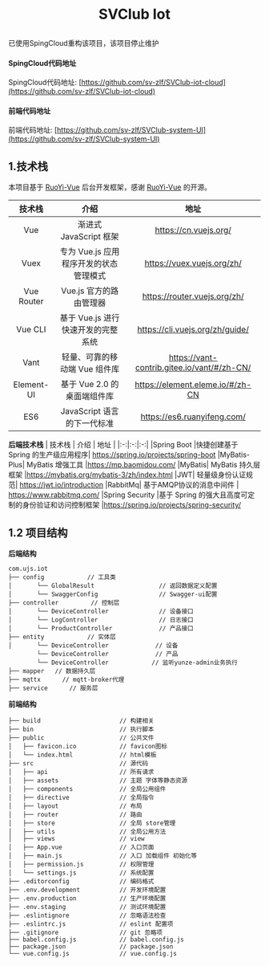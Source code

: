 <h1 align="center" style="margin: 30px 0 30px; font-weight: bold;">SVClub Iot </h1>

已使用SpingCloud重构该项目，该项目停止维护
#### SpingCloud代码地址
SpingCloud代码地址: [https://github.com/sv-zlf/SVClub-iot-cloud](https://github.com/sv-zlf/SVClub-iot-cloud) 


#### 前端代码地址
前端代码地址: [https://github.com/sv-zlf/SVClub-system-UI](https://github.com/sv-zlf/SVClub-system-UI)  


## 1.技术栈

本项目基于 [RuoYi-Vue](https://gitee.com/y_project/RuoYi-Vue?_from=gitee_search) 后台开发框架，感谢 [RuoYi-Vue](https://gitee.com/y_project/RuoYi-Vue?_from=gitee_search) 的开源。


| 技术栈 | 介绍 | 地址 |
|:-:|:-:|:-:|
| Vue | 渐进式 JavaScript 框架  |  https://cn.vuejs.org/  |
|  Vuex	|专为 Vue.js 应用程序开发的状态管理模式	|https://vuex.vuejs.org/zh/  |
|Vue Router|	Vue.js 官方的路由管理器|	https://router.vuejs.org/zh/
|Vue CLI	|基于 Vue.js 进行快速开发的完整系统	|https://cli.vuejs.org/zh/guide/
|Vant|	轻量、可靠的移动端 Vue 组件库	|https://vant-contrib.gitee.io/vant/#/zh-CN/
|Element-UI	|基于 Vue 2.0 的桌面端组件库|	https://element.eleme.io/#/zh-CN
|ES6|	JavaScript 语言的下一代标准|	https://es6.ruanyifeng.com/


 **后端技术栈** 
| 技术栈 | 介绍 | 地址 |
|:-:|:-:|:-:|
|Spring Boot	|快捷创建基于 Spring 的生产级应用程序|	https://spring.io/projects/spring-boot
|MyBatis-Plus|	MyBatis 增强工具	|https://mp.baomidou.com/
|MyBatis|	MyBatis 持久层框架	|https://mybatis.org/mybatis-3/zh/index.html
|JWT|	轻量级身份认证规范|	https://jwt.io/introduction
|RabbitMq|	基于AMQP协议的消息中间件 |	https://www.rabbitmq.com/
|Spring Security	|基于 Spring 的强大且高度可定制的身份验证和访问控制框架	|https://spring.io/projects/spring-security/


## 1.2 项目结构

**后端结构** 

```
com.ujs.iot     
├── config            // 工具类
│       └── GlobalResult                  // 返回数据定义配置
│       └── SwaggerConfig                 // Swagger-ui配置
├── controller         // 控制层
│       └── DeviceController              // 设备接口
│       └── LogController                 // 日志接口
│       └── ProductController             // 产品接口
├── entity            // 实体层
│       └── DeviceController             // 设备
        └── DeviceController             // 产品
        └── DeviceController            // 监听yunze-admin业务执行
├── mapper   // 数据持久层
├── mqttx      // mqtt-broker代理
├── service      // 服务层

```

**前端结构** 

```
├── build                      // 构建相关  
├── bin                        // 执行脚本
├── public                     // 公共文件
│   ├── favicon.ico            // favicon图标
│   └── index.html             // html模板
├── src                        // 源代码
│   ├── api                    // 所有请求
│   ├── assets                 // 主题 字体等静态资源
│   ├── components             // 全局公用组件
│   ├── directive              // 全局指令
│   ├── layout                 // 布局
│   ├── router                 // 路由
│   ├── store                  // 全局 store管理
│   ├── utils                  // 全局公用方法
│   ├── views                  // view
│   ├── App.vue                // 入口页面
│   ├── main.js                // 入口 加载组件 初始化等
│   ├── permission.js          // 权限管理
│   └── settings.js            // 系统配置
├── .editorconfig              // 编码格式
├── .env.development           // 开发环境配置
├── .env.production            // 生产环境配置
├── .env.staging               // 测试环境配置
├── .eslintignore              // 忽略语法检查
├── .eslintrc.js               // eslint 配置项
├── .gitignore                 // git 忽略项
├── babel.config.js            // babel.config.js
├── package.json               // package.json
└── vue.config.js              // vue.config.js
```

